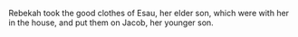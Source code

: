 Rebekah took the good clothes of Esau, her elder son, which were with her in the house, and put them on Jacob, her younger son.